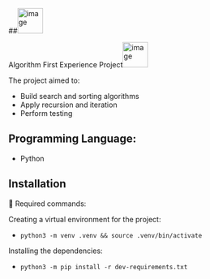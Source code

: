 ##<img src="https://github.com/yuzomatoba/algorithm/assets/108953241/d6aec771-91a5-45d6-be7e-9b233c8236de" alt="image" width="50" height="50">

Algorithm First Experience Project<img src="https://github.com/yuzomatoba/algorithm/assets/108953241/d6aec771-91a5-45d6-be7e-9b233c8236de" alt="image" width="50" height="50">





The project aimed to:
- Build search and sorting algorithms
- Apply recursion and iteration
- Perform testing

## Programming Language:
- Python


## Installation

🤖 Required commands:

Creating a virtual environment for the project:

* `python3 -m venv .venv && source .venv/bin/activate`

Installing the dependencies:

* `python3 -m pip install -r dev-requirements.txt`
